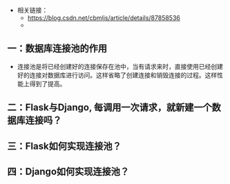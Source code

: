 - 相关链接： 
  - https://blog.csdn.net/cbmljs/article/details/87858536
  - 
## 一：数据库连接池的作用
  - 连接池是将已经创建好的连接保存在池中，当有请求来时，直接使用已经创建好的连接对数据库进行访问。这样省略了创建连接和销毁连接的过程。这样性能上得到了提高。

## 二：Flask与Django, 每调用一次请求，就新建一个数据库连接吗？ 


## 三：Flask如何实现连接池？ 


## 四：Django如何实现连接池？ 



